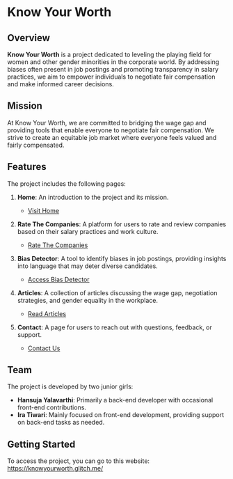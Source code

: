 # Know Your Worth

## Overview
**Know Your Worth** is a project dedicated to leveling the playing field for women and other gender minorities in the corporate world. By addressing biases often present in job postings and promoting transparency in salary practices, we aim to empower individuals to negotiate fair compensation and make informed career decisions.

## Mission
At Know Your Worth, we are committed to bridging the wage gap and providing tools that enable everyone to negotiate fair compensation. We strive to create an equitable job market where everyone feels valued and fairly compensated.

## Features
The project includes the following pages:

1. **Home**: An introduction to the project and its mission.
   - [Visit Home](https://knowyourworth.glitch.me/)
   
2. **Rate The Companies**: A platform for users to rate and review companies based on their salary practices and work culture.
   - [Rate The Companies](https://knowyourworthrtc.glitch.me/)
   
3. **Bias Detector**: A tool to identify biases in job postings, providing insights into language that may deter diverse candidates.
   - [Access Bias Detector](https://knowyourworthbd.glitch.me/index.html)
   
4. **Articles**: A collection of articles discussing the wage gap, negotiation strategies, and gender equality in the workplace.
   - [Read Articles](https://knowyourworth.glitch.me/article.html)
   
5. **Contact**: A page for users to reach out with questions, feedback, or support.
   - [Contact Us](https://knowyourworth.glitch.me/contact.html)

## Team
The project is developed by two junior girls:

- **Hansuja Yalavarthi**: Primarily a back-end developer with occasional front-end contributions.
- **Ira Tiwari**: Mainly focused on front-end development, providing support on back-end tasks as needed.

## Getting Started
To access the project, you can go to this website: https://knowyourworth.glitch.me/
